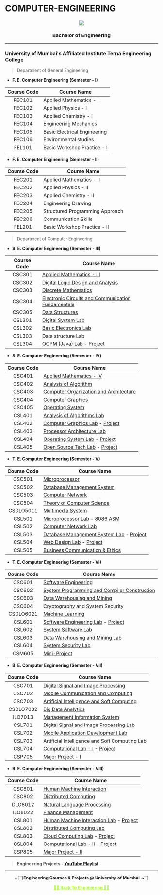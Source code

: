 # COMPUTER-ENGINEERING

  <h3 align="center"><img src="https://github.com/Amey-Thakur/COMPUTER-ENGINEERING/assets/54937357/92709461-b33c-4c3b-b063-99bbdea57d1e"></h3>
  <h3 align="center">Bachelor of Engineering</h3>

---

### University of Mumbai's Affiliated Institute Terna Engineering College

  >Department of General Engineering
  
  - **F. E. Computer Engineering (Semester - I)**

  | Course Code | Course Name |  
  | :-------------: | ------------- |
  | FEC101 | Applied Mathematics - I |
  | FEC102 | Applied Physics - I |
  | FEC103 | Applied Chemistry - I  |
  | FEC104 | Engineering Mechanics |
  | FEC105 | Basic Electrical Engineering |
  | FEC106 | Environmental studies |
  | FEL101 | Basic Workshop Practice - I |


  - **F. E. Computer Engineering (Semester - II)**

  | Course Code | Course Name |  
  | :-------------: | ------------- |
  | FEC201 | Applied Mathematics - II |
  | FEC202 | Applied Physics - II |
  | FEC203 | Applied Chemistry - II  |
  | FEC204 | Engineering Drawing |
  | FEC205 | Structured Programming Approach |
  | FEC206 | Communication Skills |
  | FEL201 | Basic Workshop Practice - II |
  
  
  >Department of Computer Engineering
  
  - **S. E. Computer Engineering (Semester - III)**

  | Course Code | Course Name |  
  | :-------------: | ------------- |
  | CSC301 | [Applied Mathematics - III](https://github.com/Amey-Thakur/APPLIED-MATHEMATICS-III) |
  | CSC302 | [Digital Logic Design and Analysis](https://github.com/Amey-Thakur/DIGITAL-LOGIC-DESIGN-AND-ANALYSIS-AND-DIGITAL-SYSTEM-LAB) |
  | CSC303 | [Discrete Mathematics](https://github.com/Amey-Thakur/DISCRETE-MATHEMATICS) |
  | CSC304 | [Electronic Circuits and Communication Fundamentals](https://github.com/Amey-Thakur/ELECTRONIC-CIRCUITS-AND-COMMUNICATION-FUNDAMENTALS-AND-BASIC-ELECTRONICS-LAB) |
  | CSC305 | [Data Structures](https://github.com/Amey-Thakur/DATA-STRUCTURES-AND-DATA-STRUCTURES-LAB) |
  | CSL301 | [Digital System Lab](https://github.com/Amey-Thakur/DIGITAL-LOGIC-DESIGN-AND-ANALYSIS-AND-DIGITAL-SYSTEM-LAB) |
  | CSL302 | [Basic Electronics Lab](https://github.com/Amey-Thakur/ELECTRONIC-CIRCUITS-AND-COMMUNICATION-FUNDAMENTALS-AND-BASIC-ELECTRONICS-LAB) |
  | CSL303 | [Data structure Lab](https://github.com/Amey-Thakur/DATA-STRUCTURES-AND-DATA-STRUCTURES-LAB) |
  | CSL304 | [OOPM (Java) Lab](https://github.com/Amey-Thakur/OOPM-JAVA-LAB) - [Project](https://github.com/Amey-Thakur/HANGMAN-WORD-GAME) |


  - **S. E. Computer Engineering (Semester - IV)**

  | Course Code | Course Name |  
  | :-------------: | ------------- |
  | CSC401 | [Applied Mathematics - IV](https://github.com/Amey-Thakur/APPLIED-MATHEMATICS-IV) |
  | CSC402 | [Analysis of Algorithm](https://github.com/Amey-Thakur/ANALYSIS-OF-ALGORITHM-AND-ANALYSIS-OF-ALGORITHM-LAB) |
  | CSC403 | [Computer Organization and Architecture](https://github.com/Amey-Thakur/COMPUTER-ORGANIZATION-AND-ARCHITECTURE-AND-PROCESSOR-ARCHITECTURE-LAB) |
  | CSC404 | [Computer Graphics](https://github.com/Amey-Thakur/COMPUTER-GRAPHICS-AND-COMPUTER-GRAPHICS-LAB) |
  | CSC405 | [Operating System](https://github.com/Amey-Thakur/OPERATING-SYSTEM-AND-OPERATING-SYSTEM-LAB) |
  | CSL401 | [Analysis of Algorithms Lab](https://github.com/Amey-Thakur/ANALYSIS-OF-ALGORITHM-AND-ANALYSIS-OF-ALGORITHM-LAB) |
  | CSL402 | [Computer Graphics Lab](https://github.com/Amey-Thakur/COMPUTER-GRAPHICS-AND-COMPUTER-GRAPHICS-LAB) - [Project](https://github.com/Amey-Thakur/AR-STACK-GAME) |
  | CSL403 | [Processor Architecture Lab](https://github.com/Amey-Thakur/COMPUTER-ORGANIZATION-AND-ARCHITECTURE-AND-PROCESSOR-ARCHITECTURE-LAB) |
  | CSL404 | [Operating System Lab](https://github.com/Amey-Thakur/OPERATING-SYSTEM-AND-OPERATING-SYSTEM-LAB) - [Project](https://github.com/Amey-Thakur/SIMPLE-AND-COMPOUND-INTEREST-CALCULATOR) |
  | CSL405 | [Open Source Tech Lab](https://github.com/Amey-Thakur/OPEN-SOURCE-TECH-LAB) - [Project](https://github.com/Amey-Thakur/COVID19-WEB-SCRAPER) |
  
  
  - **T. E. Computer Engineering (Semester - V)**

  | Course Code | Course Name |  
  | :-------------: | ------------- |
  | CSC501 | [Microprocessor](https://github.com/Amey-Thakur/MICROPROCESSOR-AND-MICROPROCESSOR-LAB) |
  | CSC502 | [Database Management System](https://github.com/Amey-Thakur/DATABASE-MANAGEMENT-SYSTEM-AND-DATABASE-MANAGEMENT-SYSTEM-LAB) |
  | CSC503 | [Computer Network](https://github.com/Amey-Thakur/COMPUTER-NETWORK-AND-COMPUTER-NETWORK-LAB) |
  | CSC504 | [Theory of Computer Science](https://github.com/Amey-Thakur/THEORY-OF-COMPUTER-SCIENCE) |
  | CSDLO5011 | [Multimedia System](https://github.com/Amey-Thakur/MULTIMEDIA-SYSTEM) |
  | CSL501 | [Microprocessor Lab](https://github.com/Amey-Thakur/MICROPROCESSOR-AND-MICROPROCESSOR-LAB) - [8086 ASM](https://github.com/Amey-Thakur/8086-ASSEMBLY-LANGUAGE-PROGRAMS)|
  | CSL502 | [Computer Network Lab](https://github.com/Amey-Thakur/COMPUTER-NETWORK-AND-COMPUTER-NETWORK-LAB) |
  | CSL503 | [Database Management System Lab](https://github.com/Amey-Thakur/DATABASE-MANAGEMENT-SYSTEM-AND-DATABASE-MANAGEMENT-SYSTEM-LAB) - [Project](https://github.com/Amey-Thakur/CAR-RENTAL-SYSTEM) |
  | CSL504 | [Web Design Lab](https://github.com/Amey-Thakur/WEB-DESIGNING-LAB) - [Project](https://github.com/Amey-Thakur/CHAT-ROOM) |
  | CSL505 | [Business Communication & Ethics](https://github.com/Amey-Thakur/BUSINESS-COMMUNICATION-AND-ETHICS) |


  - **T. E. Computer Engineering (Semester - VI)**

  | Course Code | Course Name |  
  | :-------------: | ------------- |
  | CSC601 | [Software Engineering](https://github.com/Amey-Thakur/SOFTWARE-ENGINEERING-AND-SOFTWARE-ENGINEERING-LAB) |
  | CSC602 | [System Programming and Compiler Construction](https://github.com/Amey-Thakur/SYSTEM-PROGRAMMING-AND-COMPILER-CONSTRUCTION-AND-SYSTEM-SOFTWARE-LAB) |
  | CSC603 | [Data Warehousing and Mining](https://github.com/Amey-Thakur/DATA-WAREHOUSING-AND-MINING-AND-DATA-WAREHOUSING-AND-MINING-LAB) |
  | CSC604 | [Cryptography and System Security](https://github.com/Amey-Thakur/CRYPTOGRAPHY-AND-SYSTEM-SECURITY-AND-SYSTEM-SECURITY-LAB) |
  | CSDLO6021 | [Machine Learning](https://github.com/Amey-Thakur/MACHINE-LEARNING) |
  | CSL601 | [Software Engineering Lab](https://github.com/Amey-Thakur/SOFTWARE-ENGINEERING-AND-SOFTWARE-ENGINEERING-LAB) - [Project](https://github.com/Amey-Thakur/DIGITAL-BOOKSTORE) |
  | CSL602 | [System Software Lab](https://github.com/Amey-Thakur/SYSTEM-PROGRAMMING-AND-COMPILER-CONSTRUCTION-AND-SYSTEM-SOFTWARE-LAB) |
  | CSL603 | [Data Warehousing and Mining Lab](https://github.com/Amey-Thakur/DATA-WAREHOUSING-AND-MINING-AND-DATA-WAREHOUSING-AND-MINING-LAB) |
  | CSL604 | [System Security Lab](https://github.com/Amey-Thakur/CRYPTOGRAPHY-AND-SYSTEM-SECURITY-AND-SYSTEM-SECURITY-LAB) |
  | CSM605 | [Mini-Project](https://github.com/Amey-Thakur/WHITE-BOX-CARTOONIZATION) |


  - **B. E. Computer Engineering (Semester - VII)**

  | Course Code | Course Name |  
  | :-------------: | ------------- |
  | CSC701 | [Digital Signal and Image Processing](https://github.com/Amey-Thakur/DIGITAL-SIGNAL-AND-IMAGE-PROCESSING-AND-DIGITAL-SIGNAL-AND-IMAGE-PROCESSING-LAB) |
  | CSC702 | [Mobile Communication and Computing](https://github.com/Amey-Thakur/MOBILE-COMMUNICATION-AND-COMPUTING-AND-MOBILE-APPLICATION-DEVELOPMENT-LAB) |
  | CSC703 | [Artificial Intelligence and Soft Computing](https://github.com/Amey-Thakur/ARTIFICIAL-INTELLIGENCE-AND-SOFT-COMPUTING-AND-ARTIFICIAL-INTELLIGENCE-AND-SOFT-COMPUTING-LAB) |
  | CSDLO7032 | [Big Data Analytics](https://github.com/Amey-Thakur/BIG-DATA-ANALYTICS-AND-COMPUTATIONAL-LAB-I) |
  | ILO7013 | [Management Information System](https://github.com/Amey-Thakur/MANAGEMENT-INFORMATION-SYSTEM) |
  | CSL701 | [Digital Signal and Image Processing Lab](https://github.com/Amey-Thakur/DIGITAL-SIGNAL-AND-IMAGE-PROCESSING-AND-DIGITAL-SIGNAL-AND-IMAGE-PROCESSING-LAB) |
  | CSL702 | [Mobile Application Development Lab](https://github.com/Amey-Thakur/MOBILE-COMMUNICATION-AND-COMPUTING-AND-MOBILE-APPLICATION-DEVELOPMENT-LAB) |
  | CSL703 | [Artificial Intelligence and Soft Computing Lab](https://github.com/Amey-Thakur/ARTIFICIAL-INTELLIGENCE-AND-SOFT-COMPUTING-AND-ARTIFICIAL-INTELLIGENCE-AND-SOFT-COMPUTING-LAB) |
  | CSL704 | [Computational Lab - I](https://github.com/Amey-Thakur/BIG-DATA-ANALYTICS-AND-COMPUTATIONAL-LAB-I) - [Project](https://github.com/Amey-Thakur/OPTIMIZING-STOCK-TRADING-STRATEGY-WITH-K-MEANS-CLUSTERING) |
  | CSP705 | [Major Project - I](https://github.com/Amey-Thakur/QUADTREE-VISUALIZER) |


  - **B. E. Computer Engineering (Semester - VIII)**

  | Course Code | Course Name |  
  | :-------------: | ------------- |
  | CSC801 | [Human Machine Interaction](https://github.com/Amey-Thakur/HUMAN-MACHINE-INTERACTION-AND-HUMAN-MACHINE-INTERACTION-LAB) |
  | CSC802 | [Distributed Computing](https://github.com/Amey-Thakur/DISTRIBUTED-COMPUTING-AND-DISTRIBUTED-COMPUTING-LAB) |
  | DLO8012 | [Natural Language Processing](https://github.com/Amey-Thakur/NATURAL-LANGUAGE-PROCESSING-AND-COMPUTATIONAL-LAB-II) |
  | ILO8022 | [Finance Management](https://github.com/Amey-Thakur/FINANCE-MANAGEMENT) |
  | CSL801 | [Human Machine Interaction Lab](https://github.com/Amey-Thakur/HUMAN-MACHINE-INTERACTION-AND-HUMAN-MACHINE-INTERACTION-LAB) - [Project](https://github.com/Amey-Thakur/ONLINE-CHESS-GAME) |
  | CSL802 | [Distributed Computing Lab](https://github.com/Amey-Thakur/DISTRIBUTED-COMPUTING-AND-DISTRIBUTED-COMPUTING-LAB) |
  | CSL803 | [Cloud Computing Lab](https://github.com/Amey-Thakur/CLOUD-COMPUTING-LAB) - [Project](https://github.com/Amey-Thakur/AWS-CERTIFIED-CLOUD-PRACTITIONER-CLF-C01) |
  | CSL804 | [Computational Lab - II](https://github.com/Amey-Thakur/NATURAL-LANGUAGE-PROCESSING-AND-COMPUTATIONAL-LAB-II) - [Project](https://github.com/Amey-Thakur/TEXT-SUMMARIZER) |
  | CSP805 | [Major Project - II](https://github.com/Amey-Thakur/QUADTREE-VISUALIZER) |
  
  >**Engineering Projects - [YouTube Playlist](https://youtube.com/playlist?list=PLGOc13Pt03SZ9INe4gyxoZnA4zAXssiLn)**

---

<p align="center"> <b> 👉🏻 Engineering Courses & Projects @ University of Mumbai 👈🏻 <b> </p>
 
<p align="center"><a href='https://github.com/Amey-Thakur/ENGINEERING', style='color: greenyellow;'> ✌🏻 Back To Engineering ✌🏻</p>
